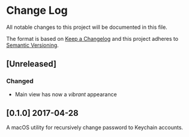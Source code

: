 # Change Log
All notable changes to this project will be documented in this file.

The format is based on [Keep a Changelog](http://keepachangelog.com/)
and this project adheres to [Semantic Versioning](http://semver.org/).

## [Unreleased]

### Changed
* Main view has now a _vibrant_ appearance

## [0.1.0] 2017-04-28

A macOS utility for recursively change password to Keychain accounts.

